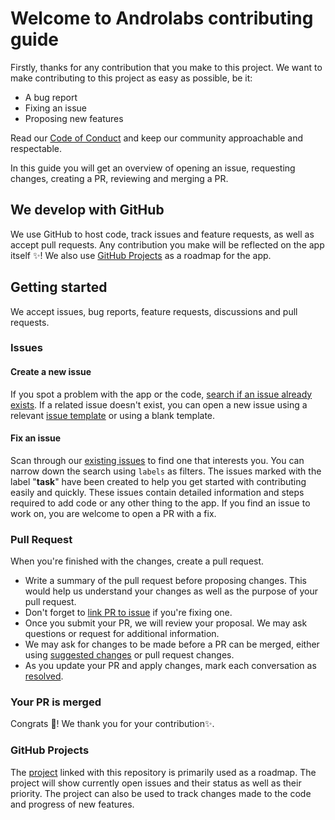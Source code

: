 # Welcome to Androlabs contributing guide
Firstly, thanks for any contribution that you make to this project. We want to make contributing to this project as easy as possible, be it:
 - A bug report 
 - Fixing an issue
 - Proposing new features

Read our [Code of Conduct](/CODE_OF_CONDUCT.md) and keep our community approachable and respectable.

In this guide you will get an overview of opening an issue, requesting changes, creating a PR, reviewing and merging a PR.

## We develop with GitHub
We use GitHub to host code, track issues and feature requests, as well as accept pull requests. Any contribution you make will be reflected on the app itself ✨! We also use [GitHub Projects](https://docs.github.com/en/issues/planning-and-tracking-with-projects/learning-about-projects/about-projects) as a roadmap for the app.

## Getting started
We accept issues, bug reports, feature requests, discussions and pull requests.

### Issues
#### Create a new issue
If you spot a problem with the app or the code, [search if an issue already exists](https://docs.github.com/en/search-github/searching-on-github/searching-issues-and-pull-requests#search-by-the-title-body-or-comments). If a related issue doesn't exist, you can open a new issue using a relevant [issue template](https://github.com/RivanParmar/androlabs/issues/new/choose) or using a blank template.

#### Fix an issue
Scan through our [existing issues](https://github.com/RivanParmar/androlabs/issues) to find one that interests you. You can narrow down the search using `labels` as filters. The issues marked with the label "**task**" have been created to help you get started with contributing easily and quickly. These issues contain detailed information and steps required to add code or any other thing to the app. If you find an issue to work on, you are welcome to open a PR with a fix.

### Pull Request
When you're finished with the changes, create a pull request.
 - Write a summary of the pull request before proposing changes. This would help us understand your changes as well as the purpose of your pull request.
 - Don't forget to [link PR to issue](https://docs.github.com/en/issues/tracking-your-work-with-issues/linking-a-pull-request-to-an-issue) if you're fixing one.
 - Once you submit your PR, we will review your proposal. We may ask questions or request for additional information.
 - We may ask for changes to be made before a PR can be merged, either using [suggested changes](https://docs.github.com/en/pull-requests/collaborating-with-pull-requests/reviewing-changes-in-pull-requests/incorporating-feedback-in-your-pull-request) or pull request changes.
 - As you update your PR and apply changes, mark each conversation as [resolved](https://docs.github.com/en/pull-requests/collaborating-with-pull-requests/reviewing-changes-in-pull-requests/commenting-on-a-pull-request#resolving-conversations).

### Your PR is merged
Congrats 🎉! We thank you for your contribution✨.

### GitHub Projects
The [project](https://github.com/RivanParmar/androlabs/projects) linked with this repository is primarily used as a roadmap. The project will show currently open issues and their status as well as their priority. The project can also be used to track changes made to the code and progress of new features.
